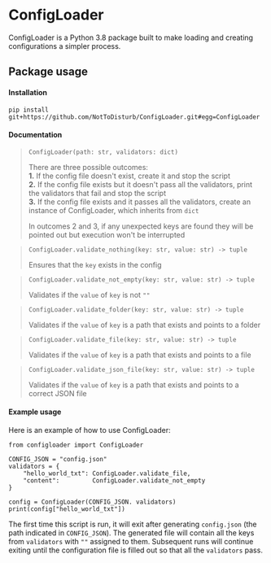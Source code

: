 # ConfigLoader
ConfigLoader is a Python 3.8 package built to make loading and creating configurations a simpler process.

## Package usage
#### Installation

`pip install git+https://github.com/NotToDisturb/ConfigLoader.git#egg=ConfigLoader`

#### Documentation
>`ConfigLoader(path: str, validators: dict)`
> 
> There are three possible outcomes:<br>
> **1.** If the config file doesn't exist, create it and stop the script<br>
> **2.** If the config file exists but it doesn't pass all the validators, 
>        print the validators that fail and stop the script<br>
> **3.** If the config file exists and it passes all the validators, create an 
>        instance of ConfigLoader, which inherits from `dict`
> 
> In outcomes 2 and 3, if any unexpected keys are found they will be pointed out but
> execution won't be interrupted

>`ConfigLoader.validate_nothing(key: str, value: str) -> tuple`
> 
> Ensures that the `key` exists in the config

>`ConfigLoader.validate_not_empty(key: str, value: str) -> tuple`
> 
> Validates if the `value` of `key` is not `""`

>`ConfigLoader.validate_folder(key: str, value: str) -> tuple`
> 
> Validates if the `value` of `key` is a path that exists and points to a folder

>`ConfigLoader.validate_file(key: str, value: str) -> tuple`
> 
> Validates if the `value` of `key` is a path that exists and points to a file

>`ConfigLoader.validate_json_file(key: str, value: str) -> tuple`
> 
> Validates if the `value` of `key` is a path that exists and points to a correct JSON file

#### Example usage
Here is an example of how to use ConfigLoader:
```
from configloader import ConfigLoader

CONFIG_JSON = "config.json"
validators = {
    "hello_world_txt": ConfigLoader.validate_file,
    "content":         ConfigLoader.validate_not_empty
}

config = ConfigLoader(CONFIG_JSON. validators)
print(config["hello_world_txt"])
```
The first time this script is run, it will exit after generating `config.json` (the path indicated in `CONFIG_JSON`).
The generated file will contain all the keys from `validators` with `""` assigned to them. Subsequent runs will continue exiting until the configuration file is filled out so that all the `validators` pass.